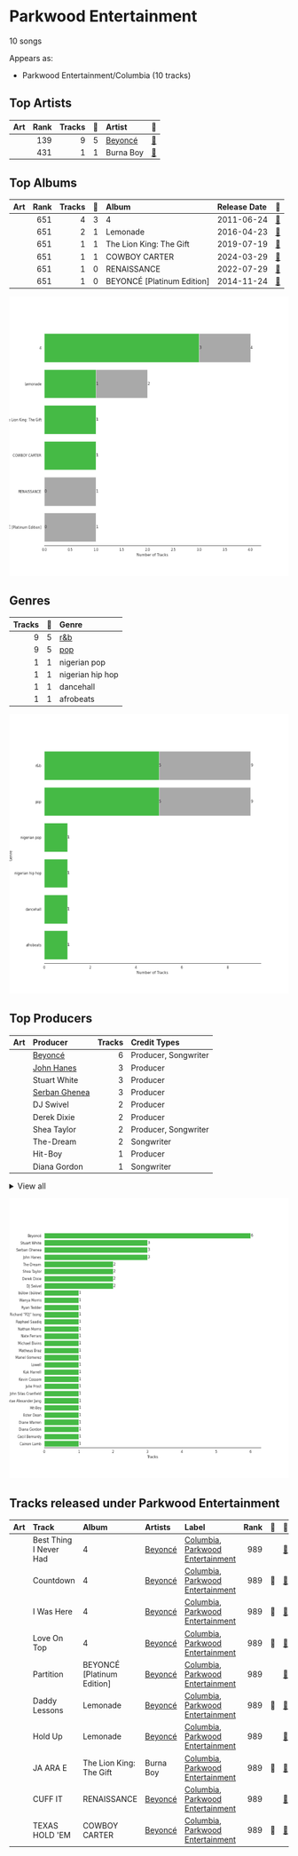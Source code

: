 # Parkwood Entertainment

10 songs

Appears as:
- Parkwood Entertainment/Columbia (10 tracks)

## Top Artists

| Art | Rank | Tracks | 💚 | Artist | 🔗 |
|:---|---:|---:|---:|:---|:---|
| <img src="https://i.scdn.co/image/ab6761610000e5eb247f44069c0bd1781df2f785" alt="" width="50" /> | 139 | 9 | 5 | [Beyoncé](../../artists/beyoncé/overview.md) | [🔗](https://open.spotify.com/artist/6vWDO969PvNqNYHIOW5v0m) |
| <img src="https://i.scdn.co/image/ab6761610000e5eb2d405f4858ce3cd52d409c98" alt="" width="50" /> | 431 | 1 | 1 | Burna Boy | [🔗](https://open.spotify.com/artist/3wcj11K77LjEY1PkEazffa) |



## Top Albums

| Art | Rank | Tracks | 💚 | Album | Release Date | 🔗 |
|:---|---:|---:|---:|:---|:---|:---|
| <img src="https://i.scdn.co/image/ab67616d0000b273ff5429125128b43572dbdccd" alt="" width="50" /> | 651 | 4 | 3 | 4 | 2011-06-24 | [🔗](https://open.spotify.com/album/1gIC63gC3B7o7FfpPACZQJ) |
| <img src="https://i.scdn.co/image/ab67616d0000b27389992f4d7d4ab94937bf9e23" alt="" width="50" /> | 651 | 2 | 1 | Lemonade | 2016-04-23 | [🔗](https://open.spotify.com/album/7dK54iZuOxXFarGhXwEXfF) |
| <img src="https://i.scdn.co/image/ab67616d0000b2734ccc03169b086af698178a99" alt="" width="50" /> | 651 | 1 | 1 | The Lion King: The Gift | 2019-07-19 | [🔗](https://open.spotify.com/album/552zi1M53PQAX5OH4FIdTx) |
| <img src="https://i.scdn.co/image/ab67616d0000b2731572698fff8a1db257a53599" alt="" width="50" /> | 651 | 1 | 1 | COWBOY CARTER | 2024-03-29 | [🔗](https://open.spotify.com/album/6BzxX6zkDsYKFJ04ziU5xQ) |
| <img src="https://i.scdn.co/image/ab67616d0000b2730e58a0f8308c1ad403d105e7" alt="" width="50" /> | 651 | 1 | 0 | RENAISSANCE | 2022-07-29 | [🔗](https://open.spotify.com/album/6FJxoadUE4JNVwWHghBwnb) |
| <img src="https://i.scdn.co/image/ab67616d0000b2730d1d6e9325275f104f8e33f3" alt="" width="50" /> | 651 | 1 | 0 | BEYONCÉ [Platinum Edition] | 2014-11-24 | [🔗](https://open.spotify.com/album/2UJwKSBUz6rtW4QLK74kQu) |

![Bar chart of top 6 albums](../../images/labels/parkwood_entertainment/albums.png)

## Genres

| Tracks | 💚 | Genre |
|---:|---:|:---|
| 9 | 5 | [r&b](../../genres/r_b/overview.md) |
| 9 | 5 | [pop](../../genres/pop/overview.md) |
| 1 | 1 | nigerian pop |
| 1 | 1 | nigerian hip hop |
| 1 | 1 | dancehall |
| 1 | 1 | afrobeats |

![Bar chart of top 6 genres](../../images/labels/parkwood_entertainment/genres.png)

## Top Producers

| Art | Producer | Tracks | Credit Types |
|:---|:---|---:|:---|
| <img src="https://i.scdn.co/image/ab6761610000e5eb247f44069c0bd1781df2f785" alt="" width="50" /> | [Beyoncé](../../artists/beyoncé/overview.md) | 6 | Producer, Songwriter |
| | [John Hanes](../../producers/john_hanes/overview.md) | 3 | Producer |
| | Stuart White | 3 | Producer |
| | [Serban Ghenea](../../producers/serban_ghenea/overview.md) | 3 | Producer |
| | DJ Swivel | 2 | Producer |
| | Derek Dixie | 2 | Producer |
| | Shea Taylor | 2 | Producer, Songwriter |
| | The-Dream | 2 | Songwriter |
| | Hit-Boy | 1 | Producer |
| | Diana Gordon | 1 | Songwriter |


<details>
<summary>View all</summary>

| Art | Producer | Tracks | Credit Types |
|:---|:---|---:|:---|
| | Cecil Bernardy | 1 | Producer |
| | Michael Bivins | 1 | Songwriter |
| | bülow (bülow) | 1 | Songwriter |
| | Raphael Saadiq | 1 | Producer, Songwriter |
| | Brent Kutzle | 1 | Producer |
| | Cainon Lamb | 1 | Songwriter |
| | Kevin Cossom | 1 | Songwriter |
| | Nate Ferraro | 1 | Producer, Songwriter |
| | Lowell | 1 | Songwriter |
| | Hotae Alexander Jang | 1 | Producer |
| | Kuk Harrell | 1 | Producer |
| | Richard "P2J" Isong | 1 | Producer, Songwriter |
| | Alex Nibley | 1 | Producer |
| | Andrea Roberts | 1 | Producer |
| | John Silas Cranfield | 1 | Producer |
| <img src="https://i.scdn.co/image/ab6761610000e5eb2d405f4858ce3cd52d409c98" alt="" width="50" /> | Burna Boy | 1 | Songwriter |
| | Diane Warren | 1 | Songwriter |
| | Wanya Morris | 1 | Songwriter |
| | Julie Frost | 1 | Songwriter |
| | Matheus Braz | 1 | Producer |
| | Mariel Gomerez | 1 | Producer |
| | Brian Vincent Bates | 1 | Producer, Songwriter |
| | Alex Delicata | 1 | Producer, Songwriter |
| | [Ryan Tedder](../../producers/ryan_tedder/overview.md) | 1 | Producer |
| | Ester Dean | 1 | Songwriter |
| | Nathan Morris | 1 | Songwriter |

</details>


![Bar chart of top 30 producers](../../images/labels/parkwood_entertainment/producers.png)
## Tracks released under Parkwood Entertainment

| Art | Track | Album | Artists | Label | Rank | 💚 | 🔗 |
|:---|:---|:---|:---|:---|---:|:---|:---|
| <img src="https://i.scdn.co/image/ab67616d0000b273ff5429125128b43572dbdccd" alt="" width="50" /> | Best Thing I Never Had | 4 | [Beyoncé](../../artists/beyoncé/overview.md) | [Columbia](../columbia), [Parkwood Entertainment](.) | 989 | | [🔗](https://open.spotify.com/track/3lBRNqXjPp2j3JMTCXDTNO) |
| <img src="https://i.scdn.co/image/ab67616d0000b273ff5429125128b43572dbdccd" alt="" width="50" /> | Countdown | 4 | [Beyoncé](../../artists/beyoncé/overview.md) | [Columbia](../columbia), [Parkwood Entertainment](.) | 989 | 💚 | [🔗](https://open.spotify.com/track/3axkNosdVQLZiq1HakuGhc) |
| <img src="https://i.scdn.co/image/ab67616d0000b273ff5429125128b43572dbdccd" alt="" width="50" /> | I Was Here | 4 | [Beyoncé](../../artists/beyoncé/overview.md) | [Columbia](../columbia), [Parkwood Entertainment](.) | 989 | 💚 | [🔗](https://open.spotify.com/track/64Tp4KN5U5rtqrasP5a7FH) |
| <img src="https://i.scdn.co/image/ab67616d0000b273ff5429125128b43572dbdccd" alt="" width="50" /> | Love On Top | 4 | [Beyoncé](../../artists/beyoncé/overview.md) | [Columbia](../columbia), [Parkwood Entertainment](.) | 989 | 💚 | [🔗](https://open.spotify.com/track/1z6WtY7X4HQJvzxC4UgkSf) |
| <img src="https://i.scdn.co/image/ab67616d0000b2730d1d6e9325275f104f8e33f3" alt="" width="50" /> | Partition | BEYONCÉ [Platinum Edition] | [Beyoncé](../../artists/beyoncé/overview.md) | [Columbia](../columbia), [Parkwood Entertainment](.) | 989 | | [🔗](https://open.spotify.com/track/5hgnY0mVcVetszbb85qeDg) |
| <img src="https://i.scdn.co/image/ab67616d0000b27389992f4d7d4ab94937bf9e23" alt="" width="50" /> | Daddy Lessons | Lemonade | [Beyoncé](../../artists/beyoncé/overview.md) | [Columbia](../columbia), [Parkwood Entertainment](.) | 989 | 💚 | [🔗](https://open.spotify.com/track/71OvX5NNLrmz7rpq1ANTQn) |
| <img src="https://i.scdn.co/image/ab67616d0000b27389992f4d7d4ab94937bf9e23" alt="" width="50" /> | Hold Up | Lemonade | [Beyoncé](../../artists/beyoncé/overview.md) | [Columbia](../columbia), [Parkwood Entertainment](.) | 989 | | [🔗](https://open.spotify.com/track/0rzNMzZsubFcXSEh7dnem7) |
| <img src="https://i.scdn.co/image/ab67616d0000b2734ccc03169b086af698178a99" alt="" width="50" /> | JA ARA E | The Lion King: The Gift | Burna Boy | [Columbia](../columbia), [Parkwood Entertainment](.) | 989 | 💚 | [🔗](https://open.spotify.com/track/6pdip6qgVJOI5JxqgbAlu6) |
| <img src="https://i.scdn.co/image/ab67616d0000b2730e58a0f8308c1ad403d105e7" alt="" width="50" /> | CUFF IT | RENAISSANCE | [Beyoncé](../../artists/beyoncé/overview.md) | [Columbia](../columbia), [Parkwood Entertainment](.) | 989 | | [🔗](https://open.spotify.com/track/1xzi1Jcr7mEi9K2RfzLOqS) |
| <img src="https://i.scdn.co/image/ab67616d0000b2731572698fff8a1db257a53599" alt="" width="50" /> | TEXAS HOLD 'EM | COWBOY CARTER | [Beyoncé](../../artists/beyoncé/overview.md) | [Columbia](../columbia), [Parkwood Entertainment](.) | 989 | 💚 | [🔗](https://open.spotify.com/track/7wLShogStyDeZvL0a6daN5) |
